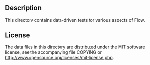 Description
------------

This directory contains data-driven tests for various aspects of Flow.

License
--------

The data files in this directory are distributed under the MIT software
license, see the accompanying file COPYING or
http://www.opensource.org/licenses/mit-license.php.


